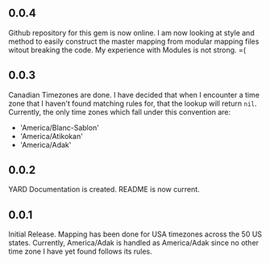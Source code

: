 0.0.4
------
Github repository for this gem is now online. I am now looking at style and method to easily construct the master mapping from modular mapping files witout breaking the code. My experience with Modules is not strong. =(

0.0.3
------
Canadian Timezones are done. I have decided that when I encounter a time zone that I haven't found matching rules for, that the lookup will return `nil`. Currently, the only time zones which fall under this convention are:
* 'America/Blanc-Sablon'
* 'America/Atikokan'
* 'America/Adak'

0.0.2
------
YARD Documentation is created. README is now current. 

0.0.1
------
Initial Release. Mapping has been done for USA timezones across the 50 US states. Currently, America/Adak is handled as America/Adak since no other time zone I have yet found follows its rules.